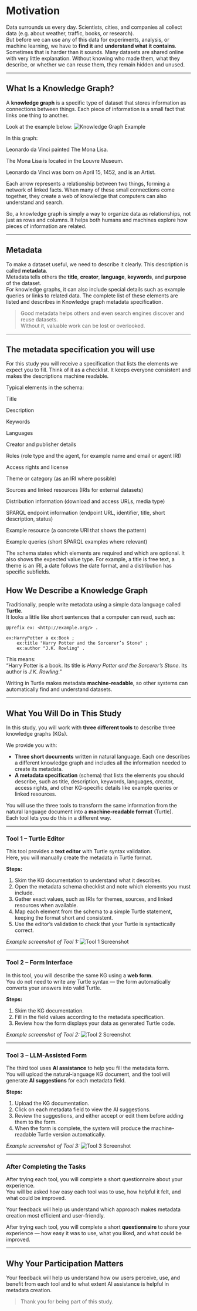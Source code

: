 # Motivation

Data surrounds us every day. Scientists, cities, and companies all collect data (e.g. about weather, traffic, books, or research).  
But before we can use any of this data for experiments, analysis, or machine learning, we have to **find it** and **understand what it contains**.  
Sometimes that is harder than it sounds. Many datasets are shared online with very little explanation. Without knowing who made them, what they describe, or whether we can reuse them, they remain hidden and unused.

---

## What Is a Knowledge Graph?

A **knowledge graph** is a specific type of dataset that stores information as connections between things.
Each piece of information is a small fact that links one thing to another.

Look at the example below:
![Knowledge Graph Example](https://github.com/marmhm/KG-metadata-tool-usability-study/blob/main/graph_example.jpg?raw=true)


In this graph:

Leonardo da Vinci painted The Mona Lisa.

The Mona Lisa is located in the Louvre Museum.

Leonardo da Vinci was born on April 15, 1452, and is an Artist.

Each arrow represents a relationship between two things, forming a network of linked facts.
When many of these small connections come together, they create a web of knowledge that computers can also understand and search.

So, a knowledge graph is simply a way to organize data as relationships, not just as rows and columns. It helps both humans and machines explore how pieces of information are related.

---

## Metadata

To make a dataset useful, we need to describe it clearly. This description is called **metadata**.  
Metadata tells others the **title**, **creator**, **language**, **keywords**, and **purpose** of the dataset.  
For knowledge graphs, it can also include special details such as example queries or links to related data. The complete list of these elements are listed and describes in Knowledge graph metadata specification.

> Good metadata helps others and even search engines discover and reuse datasets.  
> Without it, valuable work can be lost or overlooked.

---

## The metadata specification you will use

For this study you will receive a specification that lists the elements we expect you to fill. Think of it as a checklist. It keeps everyone consistent and makes the descriptions machine readable.

Typical elements in the schema:

Title

Description

Keywords

Languages

Creator and publisher details

Roles (role type and the agent, for example name and email or agent IRI)

Access rights and license

Theme or category (as an IRI where possible)

Sources and linked resources (IRIs for external datasets)

Distribution information (download and access URLs, media type)

SPARQL endpoint information (endpoint URL, identifier, title, short description, status)

Example resource (a concrete URI that shows the pattern)

Example queries (short SPARQL examples where relevant)

The schema states which elements are required and which are optional. It also shows the expected value type. For example, a title is free text, a theme is an IRI, a date follows the date format, and a distribution has specific subfields.

## How We Describe a Knowledge Graph

Traditionally, people write metadata using a simple data language called **Turtle**.  
It looks a little like short sentences that a computer can read, such as:

```turtle
@prefix ex: <http://example.org/> .

ex:HarryPotter a ex:Book ;
    ex:title "Harry Potter and the Sorcerer’s Stone" ;
    ex:author "J.K. Rowling" .
```

This means:  
“Harry Potter is a book. Its title is *Harry Potter and the Sorcerer’s Stone*. Its author is *J.K. Rowling*.”

Writing in Turtle makes metadata **machine-readable**, so other systems can automatically find and understand datasets.

---

## What You Will Do in This Study

In this study, you will work with **three different tools** to describe three knowledge graphs (KGs).  

We provide you with:
- **Three short documents** written in natural language. Each one describes a different knowledge graph and includes all the information needed to create its metadata.  
- **A metadata specification** (schema) that lists the elements you should describe, such as title, description, keywords, languages, creator, access rights, and other KG-specific details like example queries or linked resources.

You will use the three tools to transform the same information from the natural language document into a **machine-readable format** (Turtle).  
Each tool lets you do this in a different way.

---

### Tool 1 – Turtle Editor

This tool provides a **text editor** with Turtle syntax validation.  
Here, you will manually create the metadata in Turtle format.

**Steps:**
1. Skim the KG documentation to understand what it describes.  
2. Open the metadata schema checklist and note which elements you must include.  
3. Gather exact values, such as IRIs for themes, sources, and linked resources when available.  
4. Map each element from the schema to a simple Turtle statement, keeping the format short and consistent.  
5. Use the editor’s validation to check that your Turtle is syntactically correct.

*Example screenshot of Tool 1:*
![Tool 1 Screenshot](images/tool1_editor.png)

---

### Tool 2 – Form Interface

In this tool, you will describe the same KG using a **web form**.  
You do not need to write any Turtle syntax — the form automatically converts your answers into valid Turtle.

**Steps:**
1. Skim the KG documentation.  
2. Fill in the field values according to the metadata specification.  
3. Review how the form displays your data as generated Turtle code.

*Example screenshot of Tool 2:*
![Tool 2 Screenshot](images/tool2_form.png)

---

### Tool 3 – LLM-Assisted Form

The third tool uses **AI assistance** to help you fill the metadata form.  
You will upload the natural-language KG document, and the tool will generate **AI suggestions** for each metadata field.

**Steps:**
1. Upload the KG documentation.  
2. Click on each metadata field to view the AI suggestions.  
3. Review the suggestions, and either accept or edit them before adding them to the form.  
4. When the form is complete, the system will produce the machine-readable Turtle version automatically.

*Example screenshot of Tool 3:*
![Tool 3 Screenshot](images/tool3_llm.png)

---

### After Completing the Tasks

After trying each tool, you will complete a short questionnaire about your experience.  
You will be asked how easy each tool was to use, how helpful it felt, and what could be improved.  

Your feedback will help us understand which approach makes metadata creation most efficient and user-friendly.


After trying each tool, you will complete a short **questionnaire** to share your experience — how easy it was to use, what you liked, and what could be improved.

---

## Why Your Participation Matters

Your feedback will help us understand how ow users perceive, use, and benefit from each tool and to what extent AI assistance is helpful in metadata creation. 

> Thank you for being part of this study.  

